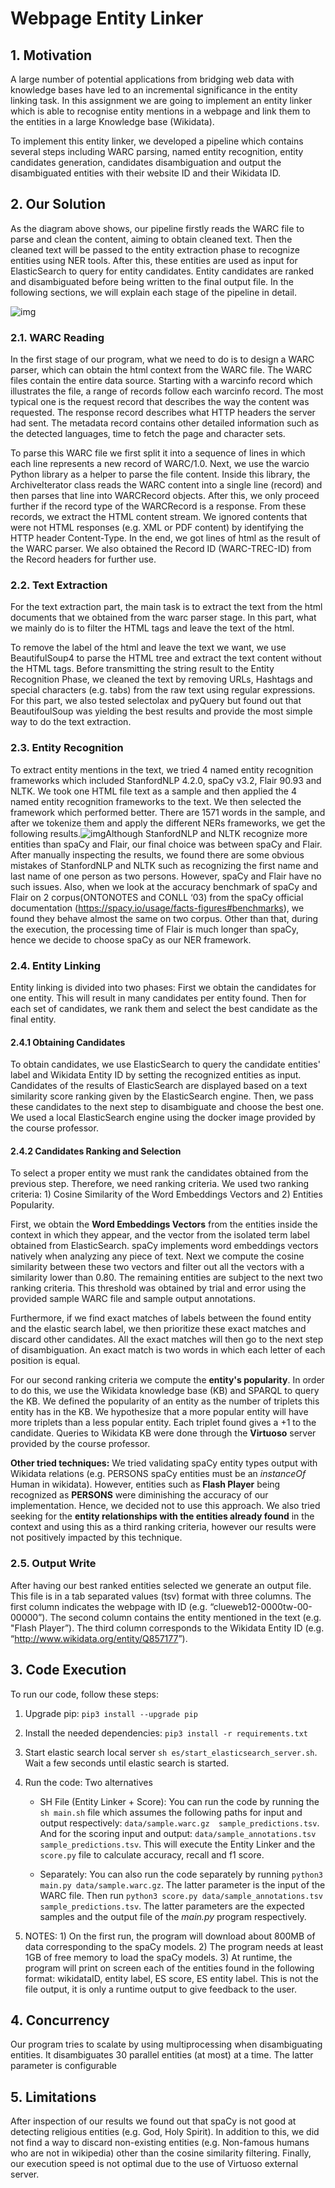 # Webpage Entity Linker

## 1. Motivation

A large number of potential applications from bridging web data with knowledge bases have led to an incremental significance in the entity linking task. In this assignment we are going to implement an entity linker which is able to recognise entity mentions in a webpage and link them to the entities in a large Knowledge base (Wikidata).

To implement this entity linker, we developed a pipeline which contains several steps including WARC parsing, named entity recognition, entity candidates generation, candidates disambiguation and output the disambiguated entities with their website ID and their Wikidata ID.

## 2. Our Solution

As the diagram above shows, our pipeline firstly reads the WARC file to parse and clean the content, aiming to obtain cleaned text. Then the cleaned text will be passed to the entity extraction phase to recognize entities using NER tools. After this, these entities are used as input for ElasticSearch to query for entity candidates. Entity candidates are ranked and disambiguated before being written to the final output file. In the following sections, we will explain each stage of the pipeline in detail.

![img](https://lh6.googleusercontent.com/_jwjcSIJ8RPNywvn1lSesF7nPuexusfghxz7r95oIwS7B_BXoEfgDfmsByF5WtyFNfOZLYhCNnQlDYuvcdfrWmHOrM7NUdPa7gcI4JH8Pc9mJlUmVsDsmsCqYkkuM5ARc2dZv4hf)

### 2.1. WARC Reading

In the first stage of our program, what we need to do is to design a WARC parser, which can obtain the html context from the WARC file. The WARC files contain the entire data source. Starting with a warcinfo record which illustrates the file, a range of records follow each warcinfo record. The most typical one is the request record that describes the way the content was requested. The response record describes what HTTP headers the server had sent. The metadata record contains other detailed information such as the detected languages, time to fetch the page and character sets.

To parse this WARC file we first split it into a sequence of lines in which each line represents a new record of WARC/1.0. Next, we use the warcio Python library as a helper to parse the file content. Inside this library, the ArchiveIterator class reads the WARC content into a single line (record) and then parses that line into WARCRecord objects. After this, we only proceed further if the record type of the WARCRecord is a response. From these records, we extract the HTML content stream. We ignored contents that were not HTML responses (e.g. XML or PDF content) by identifying the HTTP header Content-Type. In the end, we got lines of html as the result of the WARC parser. We also obtained the Record ID (WARC-TREC-ID) from the Record headers for further use.

### 2.2. Text Extraction

For the text extraction part, the main task is to extract the text from the html documents that we obtained from the warc parser stage. In this part, what we mainly do is to filter the HTML tags and leave the text of the html.

To remove the label of the html and leave the text we want, we use BeautifulSoup4 to parse the HTML tree and extract the text content without the HTML tags. Before transmitting the string result to the Entity Recognition Phase, we cleaned the text by removing URLs, Hashtags and special characters (e.g. tabs) from the raw text using regular expressions. For this part, we also tested selectolax and pyQuery but found out that BeautifoulSoup was yielding the best results and provide the most simple way to do the text extraction.

### 2.3. Entity Recognition

To extract entity mentions in the text, we tried 4 named entity recognition frameworks which included StanfordNLP 4.2.0, spaCy v3.2, Flair 90.93 and NLTK. We took one HTML file text as a sample and then applied the 4 named entity recognition frameworks to the text. We then selected the framework which performed better. There are 1571 words in the sample, and after we tokenize them and apply the different NERs frameworks, we get the following results.![img](https://lh4.googleusercontent.com/7SYi3P0Yn_S1XTPf1iujjTDRQiMSFSrEy5eCtqc9qq1VKgDgu3TNxgWhQNCMwDqHi-dPvePKCbCBchZ4bZoKGn4tDlr4o2HzFkcu6UUmF2nJPFPdmzJtmKdeKm1RmyNEbjDyEpfJ)Although StanfordNLP and NLTK recognize more entities than spaCy and Flair, our final choice was between spaCy and Flair. After manually inspecting the results, we found there are some obvious mistakes of StanfordNLP and NLTK such as recognizing the first name and last name of one person as two persons. However, spaCy and Flair have no such issues. Also, when we look at the accuracy benchmark of spaCy and Flair on 2 corpus(ONTONOTES and CONLL ‘03) from the spaCy official documentation (https://spacy.io/usage/facts-figures#benchmarks), we found they behave almost the same on two corpus. Other than that, during the execution, the processing time of Flair is much longer than spaCy, hence we decide to choose spaCy as our NER framework.

### 2.4. Entity Linking

Entity linking is divided into two phases: First we obtain the candidates for one entity. This will result in many candidates per entity found. Then for each set of candidates, we rank them and select the best candidate as the final entity. 

#### 2.4.1 Obtaining Candidates

To obtain candidates, we use ElasticSearch to query the candidate entities' label and Wikidata Entity ID by setting the recognized entities as input. Candidates of the results of ElasticSearch are displayed based on a text similarity score ranking given by the ElasticSearch engine. Then, we pass these candidates to the next step to disambiguate and choose the best one. We used a local ElasticSearch engine using the docker image provided by the course professor. 

#### 2.4.2 Candidates Ranking and Selection

To select a proper entity we must rank the candidates obtained from the previous step. Therefore, we need ranking criteria. We used two ranking criteria: 1) Cosine Similarity of the Word Embeddings Vectors and 2) Entities Popularity.

First, we obtain the **Word Embeddings Vectors** from the entities inside the context in which they appear, and the vector from the isolated term label obtained from ElasticSearch. spaCy implements word embeddings vectors natively when analyzing any piece of text. Next we compute the cosine similarity between these two vectors and filter out all the vectors with a similarity lower than 0.80. The remaining entities are subject to the next two ranking criteria. This threshold was obtained by trial and error using the provided sample WARC file and sample output annotations. 

Furthermore, if we find exact matches of labels between the found entity and the elastic search label, we then prioritize these exact matches and discard other candidates. All the exact matches will then go to the next step of disambiguation. An exact match is two words in which each letter of each position is equal.

For our second ranking criteria we compute the **entity's popularity**. In order to do this, we use the Wikidata knowledge base (KB) and SPARQL to query the KB. We defined the popularity of an entity as the number of triplets this entity has in the KB. We hypothesize that a more popular entity will have more triplets than a less popular entity. Each triplet found gives a +1 to the candidate. Queries to Wikidata KB were done through the **Virtuoso** server provided by the course professor. 

**Other tried techniques:** We tried validating spaCy entity types output with Wikidata relations (e.g. PERSONS spaCy entities must be an *instanceOf* Human in wikidata). However, entities such as **Flash Player** being recognized as **PERSONS** were diminishing the accuracy of our implementation. Hence, we decided not to use this approach. We also tried seeking for the **entity relationships with the entities already found** in the context and using this as a third ranking criteria, however our results were not positively impacted by this technique.

### 2.5. Output Write

After having our best ranked entities selected we generate an output file. This file is in a tab separated values (tsv) format with three columns. The first column indicates the webpage with ID (e.g. “clueweb12-0000tw-00-00000”). The second column contains the entity mentioned in the text (e.g. "Flash Player”). The third column corresponds to the Wikidata Entity ID (e.g. “<http://www.wikidata.org/entity/Q857177>”).

## 3. Code Execution

To run our code, follow these steps:

1. Upgrade pip: `pip3 install --upgrade pip`

2. Install the needed dependencies: `pip3 install -r requirements.txt`

3. Start elastic search local server `sh es/start_elasticsearch_server.sh`. Wait a few seconds until elastic search is started.

4. Run the code: Two alternatives

   - SH File (Entity Linker + Score): You can run the code by running the `sh main.sh` file which assumes the following paths for input and output respectively:  `data/sample.warc.gz  sample_predictions.tsv`. And for the scoring input and output: `data/sample_annotations.tsv sample_predictions.tsv`. This will execute the Entity Linker and the `score.py` file to calculate accuracy, recall and f1 score.


   - Separately: You can also run the code separately by running `python3 main.py data/sample.warc.gz`. The latter parameter is the input of the WARC file. Then run `python3 score.py data/sample_annotations.tsv sample_predictions.tsv`. The latter parameters are the expected samples and the output file of the *main.py* program respectively. 

5. NOTES: 1) On the first run, the program will download about 800MB of data corresponding to the spaCy models. 2) The program needs at least 1GB of free memory to load the spaCy models. 3) At runtime, the program will print on screen each of the entities found in the following format: wikidataID, entity label, ES score, ES entity label. This is not the file output, it is only a runtime output to give feedback to the user.

## 4. Concurrency

Our program tries to scalate by using multiprocessing when disambiguating entities. It disambiguates 30 parallel entities (at most) at a time. The latter parameter is configurable

## 5. Limitations

After inspection of our results we found out that spaCy is not good at detecting religious entities (e.g. God, Holy Spirit). In addition to this, we did not find a way to discard non-existing entities (e.g. Non-famous humans who are not in wikipedia) other than the cosine similarity filtering. Finally, our execution speed is not optimal due to the use of Virtuoso external server. 
